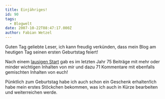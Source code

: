 ```yaml
---
title: Einjähriges!
id: 90
tags:
  - Blogwelt
date: 2007-10-22T08:47:17.000Z
author: Fabian Wetzel
---
```


Guten Tag geliebte Leser, ich kann freudig verk&#xFC;nden, dass mein Blog am heutigen Tag seinen ersten Geburtstag feiert!

Nach einem [lausigen Start](https://fabse.net/blog/2006/10/22/niegel-nagel-neuer-blog/) gab es im letzten Jahr 75 Beitr&#xE4;ge mit mehr oder minder wichtigen Inhalten von mir und dazu 71 Kommentare mit ebenfalls gemischten Inhalten von euch!

P&#xFC;nktlich zum Geburtstag habe ich auch schon ein Geschenk erhalten!Ich habe mein erstes St&#xF6;ckchen bekommen, was ich auch in K&#xFC;rze bearbeiten und weiterreichen werde.

